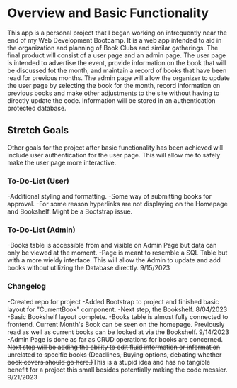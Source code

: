 # Overview and Basic Functionality
This app is a personal project that I began working on infrequently near the end of my Web Development Bootcamp. It is a web app intended to aid in the organization and planning of Book Clubs and similar gatherings. The final product will consist of a user page and an admin page. The user page is intended to advertise the event, provide information on the book that will be discussed fot the month, and maintain a record of books that have been read for previous months. The admin page will allow the organizer to update the user page by selecting the book for the month, record information on previous books and make other adjustments to the site without having to directly update the code. Information will be stored in an authentication protected database.


## Stretch Goals
Other goals for the project after basic functionality has been achieved will include user authentication for the user page. This will allow me to safely make the user page more interactive.


### To-Do-List (User)
-Additional styling and formatting.
-Some way of submitting books for approval.
-For some reason hyperlinks are not displaying on the Homepage and Bookshelf. Might be a Bootstrap issue.

### To-Do-List (Admin)
-Books table is accessible from and visible on Admin Page but data can only be viewed at the moment.
-Page is meant to resemble a SQL Table but with a more wieldy interface. This will allow the Admin to update and add books without utilizing the Database directly.
9/15/2023


### Changelog
-Created repo for project
-Added Bootstrap to project and finished basic layout for "CurrentBook" component.
-Next step, the Bookshelf.
8/04/2023
-Basic Bookshelf layout complete.
-Books table is almost fully connected to frontend. Current Month's Book can be seen on the homepage. Previously read as well as current books can be looked at via the Bookshelf.
9/14/2023
-Admin Page is done as far as CRUD operations for books are concerned. <del>Next step will be adding the ability to edit fluid information or information unrelated to specific books (Deadlines, Buying options, debating whether book covers should go here.)</del>This is a stupid idea and has no tangible benefit for a project this small besides potentially making the code messier.
9/21/2023


